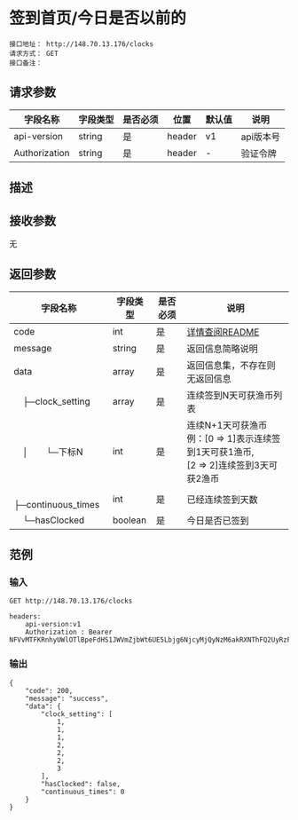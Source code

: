 # 签到首页/今日是否以前的
```
接口地址： http://148.70.13.176/clocks
请求方式： GET
接口备注：
```
## 请求参数

| 字段名称 | 字段类型 | 是否必须 | 位置 | 默认值 | 说明 |
|    -    |    -    |    -    |  -   |   -   |  -   |
| api-version | string | 是 | header | v1 | api版本号 |
| Authorization | string | 是 | header | - | 验证令牌 |

## 描述

## 接收参数

无

## 返回参数

| 字段名称 | 字段类型 | 是否必须 | 说明 |
|    -    |    -    |    -    |   -   |
| code | int | 是 | [详情查阅README](https://github.com/waitforu/docs/blob/master/README.md#%E9%83%A8%E5%88%86%E8%BF%94%E5%9B%9E%E4%BF%A1%E6%81%AFcode%E8%A1%A8) |
| message | string | 是 | 返回信息简略说明 |
| data | array | 是 | 返回信息集，不存在则无返回信息 |
|　├─clock_setting | array | 是 | 连续签到N天可获渔币列表 |
|　│　　└─下标N | int | 是 | 连续N+1天可获渔币<br/>例：[0 => 1]表示连续签到1天可获1渔币, <br/>[2 => 2]连续签到3天可获2渔币 |
|　├─continuous_times | int | 是 | 已经连续签到天数 |
|　└─hasClocked | boolean | 是 | 今日是否已签到 |

## 范例

### 输入
```
GET http://148.70.13.176/clocks

headers:
	api-version:v1
	Authorization : Bearer NFVvMTFKRnhyUWlOTlBpeFdHS1JWVmZjbWt6UE5Lbjg6NjcyMjQyNzM6akRXNThFQ2UyRzFyM1FSRlpxZDcwVTg0Njd6aU40b2M=
```
### 输出
```
{
    "code": 200,
    "message": "success",
    "data": {
        "clock_setting": [
            1,
            1,
            1,
            2,
            2,
            2,
            3
        ],
        "hasClocked": false,
        "continuous_times": 0
    }
}
```